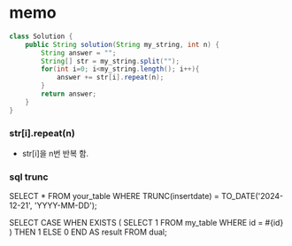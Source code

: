 memo
===

```java
class Solution {
    public String solution(String my_string, int n) {
        String answer = "";
        String[] str = my_string.split("");
        for(int i=0; i<my_string.length(); i++){
            answer += str[i].repeat(n);
        }
        return answer;
    }
}
```
### str[i].repeat(n)
*  str[i]을 n번 반복 함.

### sql trunc
SELECT *
FROM your_table
WHERE TRUNC(insertdate) = TO_DATE('2024-12-21', 'YYYY-MM-DD');

SELECT CASE 
    WHEN EXISTS (
        SELECT 1 
        FROM my_table 
        WHERE id = #{id}
    ) THEN 1 
    ELSE 0 
END AS result
FROM dual;

